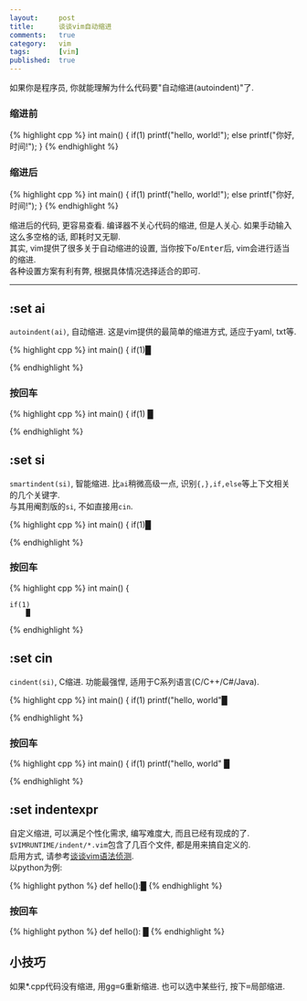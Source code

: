 ```yaml
---
layout:     post
title:      谈谈vim自动缩进
comments:   true
category:   vim
tags:       [vim]
published:  true
---
```


如果你是程序员, 你就能理解为什么代码要"自动缩进(autoindent)"了.

### 缩进前

{% highlight cpp %}
int main()
{
if(1)
printf("hello, world!");
else
printf("你好, 时间!");
}
{% endhighlight %}

### 缩进后

{% highlight cpp %}
int main()
{
    if(1)
        printf("hello, world!");
    else
        printf("你好, 时间!");
}
{% endhighlight %}

缩进后的代码, 更容易查看. 编译器不关心代码的缩进, 但是人关心. 如果手动输入这么多空格的话, 即耗时又无聊.  
其实, vim提供了很多关于自动缩进的设置, 当你按下<kbd>o</kbd>/<kbd>Enter</kbd>后, vim会进行适当的缩进.  
各种设置方案有利有弊, 根据具体情况选择适合的即可.

----

:set ai
-------

`autoindent(ai)`, 自动缩进. 这是vim提供的最简单的缩进方式, 适应于yaml, txt等.

{% highlight cpp %}
int main()
{
    if(1)█

{% endhighlight %}

### 按回车

{% highlight cpp %}
int main()
{
    if(1)
    █

{% endhighlight %}

:set si
------

`smartindent(si)`, 智能缩进. 比`ai`稍微高级一点, 识别`{,},if,else`等上下文相关的几个关键字.  
与其用阉割版的`si`, 不如直接用`cin`.

{% highlight cpp %}
int main()
{
    if(1)█

{% endhighlight %}

### 按回车

{% highlight cpp %}
int main()
{

    if(1)
        █

{% endhighlight %}

:set cin
--------

`cindent(si)`, C缩进. 功能最强悍, 适用于C系列语言(C/C++/C#/Java).

{% highlight cpp %}
int main()
{
    if(1)
        printf("hello, world"█


{% endhighlight %}

### 按回车

{% highlight cpp %}
int main()
{
    if(1)
        printf("hello, world"
            █

{% endhighlight %}

:set indentexpr
--------------
自定义缩进, 可以满足个性化需求, 编写难度大, 而且已经有现成的了.  
`$VIMRUNTIME/indent/*.vim`包含了几百个文件, 都是用来搞自定义的.  
启用方式, 请参考[谈谈vim语法侦测](http://hjkl.me/vim/2012/06/04/vim-filetype.html).  
以python为例:

{% highlight python %}
def hello():█
{% endhighlight %}

### 按回车

{% highlight python %}
def hello():
    █
{% endhighlight %}


小技巧
--------

如果*.cpp代码没有缩进, 用<kbd>gg=G</kbd>重新缩进.
也可以选中某些行, 按下<kbd>=</kbd>局部缩进.

